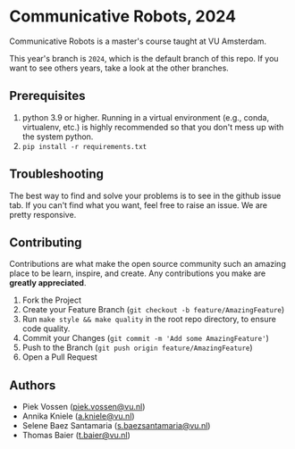 # Communicative Robots, 2024

Communicative Robots is a master's course taught at VU Amsterdam.

This year's branch is `2024`, which is the default branch of this repo. If you want to see others years, take a look at the other branches.

## Prerequisites

1. python 3.9 or higher. Running in a virtual environment (e.g., conda, virtualenv, etc.) is highly recommended so that you don't mess up with the system python.
1. `pip install -r requirements.txt`

## Troubleshooting

The best way to find and solve your problems is to see in the github issue tab. If you can't find what you want, feel free to raise an issue. We are pretty responsive.

## Contributing

Contributions are what make the open source community such an amazing place to be learn, inspire, and create. Any contributions you make are **greatly appreciated**.

1. Fork the Project
1. Create your Feature Branch (`git checkout -b feature/AmazingFeature`)
1. Run `make style && make quality` in the root repo directory, to ensure code quality.
1. Commit your Changes (`git commit -m 'Add some AmazingFeature'`)
1. Push to the Branch (`git push origin feature/AmazingFeature`)
1. Open a Pull Request

## Authors

- Piek Vossen (piek.vossen@vu.nl)
- Annika Kniele (a.kniele@vu.nl)
- Selene Baez Santamaria (s.baezsantamaria@vu.nl)
- Thomas Baier (t.baier@vu.nl)
